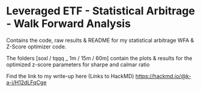 # Leveraged ETF - Statistical Arbitrage - Walk Forward Analysis
Contains the code, raw results & README for my statistical arbitrage WFA & Z-Score optimizer code.

The folders [soxl / tqqq _ 1m / 15m / 60m] contain the plots & results for the optimized z-score parameters for sharpe and calmar ratio

Find the link to my write-up here (Links to HackMD)
https://hackmd.io/@k-a-i/H12dLFqCge
